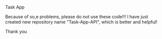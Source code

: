 Task App

Because of so,e problems, please do not use these code!!!
I have just created new repository name "Task-App-API", which is better and helpful!

Thank you
